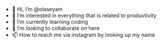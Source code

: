 - 👋 Hi, I’m @olaseyam
- 👀 I’m interested in everything that is related to produvtivity 
- 🌱 I’m currently learning coding 
- 💞️ I’m looking to collaborate on here
- 📫 How to reach me via instagram by looking up my name 

<!---
olaseyam/olaseyam is a ✨ special ✨ repository because its `README.md` (this file) appears on your GitHub profile.
You can click the Preview link to take a look at your changes.
--->
